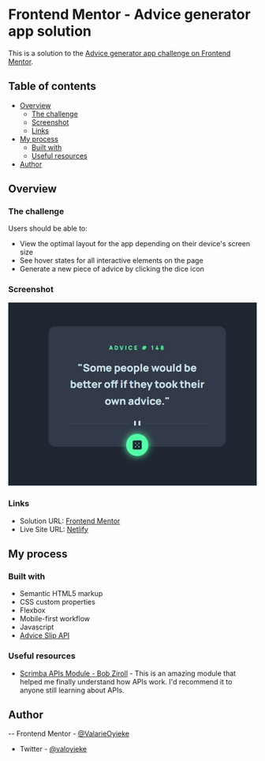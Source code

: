 # Frontend Mentor - Advice generator app solution

This is a solution to the [Advice generator app challenge on Frontend Mentor](https://www.frontendmentor.io/challenges/advice-generator-app-QdUG-13db).

## Table of contents

- [Overview](#overview)
  - [The challenge](#the-challenge)
  - [Screenshot](#screenshot)
  - [Links](#links)
- [My process](#my-process)
  - [Built with](#built-with)
  - [Useful resources](#useful-resources)
- [Author](#author)

## Overview

### The challenge

Users should be able to:

- View the optimal layout for the app depending on their device's screen size
- See hover states for all interactive elements on the page
- Generate a new piece of advice by clicking the dice icon

### Screenshot

![](./images/screenshot.jpg)


### Links

- Solution URL: [Frontend Mentor]()
- Live Site URL: [Netlify](https://peaceful-valkyrie-e844a7.netlify.app/)

## My process

### Built with

- Semantic HTML5 markup
- CSS custom properties
- Flexbox
- Mobile-first workflow
- Javascript
- [Advice Slip API](https://api.adviceslip.com) 


### Useful resources

- [Scrimba APIs Module - Bob Ziroll](https://scrimba.com/learn/frontend/apis-module) - This is an amazing module that helped me finally understand how APIs work. I'd recommend it to anyone still learning about APIs.

## Author

-- Frontend Mentor - [@ValarieOyieke](https://www.frontendmentor.io/profile/ValarieOyieke)
- Twitter - [@valoyieke](https://www.twitter.com/valoyieke)